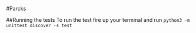 #Parcks

##Running the tests
To run the test fire up your terminal and run `python3 -m unittest discover -s test`
